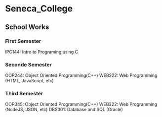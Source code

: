 # Seneca_College
## School Works

### First Semester
IPC144: Intro to Programing using C

### Seconde Semester
OOP244: Object Oriented Programming(C++)
WEB222: Web Programming (HTML, JavaScript, etc)

### Third Semester
OOP345: Object Oriented Programming(C++)
WEB322: Web Programming (NodeJS, JSON, etc)
DBS301: Database and SQL (Oracle)
